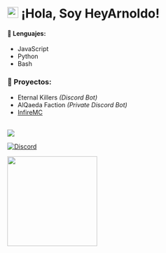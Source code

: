 # <img src="https://user-images.githubusercontent.com/57642291/115981321-b7a44c80-a58a-11eb-8109-79aa8bcf0698.gif" width="25px"> ¡Hola, Soy HeyArnoldo!

#### 🔧 Lenguajes:
- JavaScript
- Python
- Bash

### 👑 Proyectos:
- Eternal Killers *(Discord Bot)*
- AlQaeda Faction *(Private Discord Bot)* 
- [InfireMC](https://github.com/infiremc)
<br>
<a href="https://github.com/HeyArnoldo">
  <img src="https://github-readme-stats.vercel.app/api/top-langs/?username=HeyArnoldo&langs_count=3&theme=dark">
</a>

[![Discord](https://img.shields.io/static/v1?label=Discord&message=HeyArnoldo%232318&color=blue&style=for-the-badge)](https://discord.com/users/689812474274381860)



<div align="left">
  <a href="https://discord.com/users/689812474274381860">
    <img src="https://lanyard-profile-readme.vercel.app/api/689812474274381860?animated=true" align="left" height="205">
  </a>
</div>

